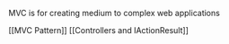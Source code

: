 MVC is for creating medium to complex web applications

[[MVC Pattern]]
[[Controllers and IActionResult]]

